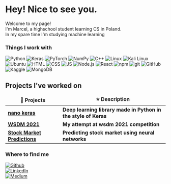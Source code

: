 <h1>Hey! Nice to see you.</h1>

<p>Welcome to my page! </br> I'm Marcel, a highschool student learning CS in Poland. </br> In my spare time I'm studying machine learning </p>

<h3>Things I work with</h3>

<p>
    <img alt="Python" src="https://img.shields.io/badge/Python-3776AB?style=flat-square&logo=python&logoColor=white"/>
    <img alt="Keras" src="https://img.shields.io/badge/Keras-D00000?style=flat-square&logo=Keras&logoColor=white"/>
    <img alt="PyTorch" src="https://img.shields.io/badge/PyTorch-EE4C2C?style=flat-square&logo=pytorch&logoColor=white">
    <img alt="NumPy" src="https://img.shields.io/badge/NumPy-013243?style=flat-square&logo=numpy&logoColor=white"/>
    <img alt="C++" src="https://img.shields.io/badge/C%2B%2B-00599C?style=flat-square&logo=cplusplus&logoColor=white"/>
    <img alt="Linux" src="https://img.shields.io/badge/Linux-FCC624?style=flat-square&logo=linux&logoColor=white">
    <img alt="Kali Linux" src="https://img.shields.io/badge/KaliLinux-557C94?style=flat-square&logo=kalilinux&logoColor=white"/>
    <img alt="Ubuntu" src="https://img.shields.io/badge/Ubuntu-E95420?style=flat-square&logo=ubuntu&logoColor=white">
    <img alt="HTML" src="https://img.shields.io/badge/HTML-E34F26?style=flat-square&logo=html5&logoColor=white">
    <img alt="CSS" src="https://img.shields.io/badge/CSS-1572B6?style=flat-square&logo=css3&logoColor=white">
    <img alt="JS" src="https://img.shields.io/badge/JS-F7DF1E?style=flat-square&logo=javascript&logoColor=white">
    <img alt="Node.js" src="https://img.shields.io/badge/Node.js-339933?style=flat-square&logo=nodedotjs&logoColor=white">
    <img alt="React" src="https://img.shields.io/badge/React-61DAFB?style=flat-square&logo=react&logoColor=white">
    <img alt="npm" src="https://img.shields.io/badge/npm-CB3837?style=flat-square&logo=npm&logoColor=white">
    <img alt="git" src="https://img.shields.io/badge/git-F05032?style=flat-square&logo=git&logoColor=white">
    <img alt="GitHub" src="https://img.shields.io/badge/GitHub-181717?style=flat-square&logo=github&logoColor=white">
    <img alt="Kaggle" src="https://img.shields.io/badge/Kaggle-20BEFF?style=flat-square&logo=kaggle&logoColor=white">
    <img alt="MongoDB" src="https://img.shields.io/badge/MongoDB-47A248?style=flat-square&logo=mongodb&logoColor=white">

</p>

<h2>Projects I've worked on</h3>

<table>
  <thead align="center">
    <tr border: none;>
      <td><b>🎁 Projects</b></td>
      <td><b>⭐ Description</b></td>
    </tr>
  </thead>
  <tbody>
    <tr>
      <td><a href="https://github.com/MarcelWinterot/nano-keras/"><b>nano keras</b></a></td>
      <td><b>Deep learning library made in Python in the style of Keras</b></td>
    </tr>
    <tr>
      <td><a href="https://github.com/MarcelWinterot/WSDM-2021"><b>WSDM 2021</b></a></td>
      <td><b>My attempt at wsdm 2021 competition</b></td>
    </tr>
      <tr>
      <td><a href="https://github.com/MarcelWinterot/Stock-Market-Predictions"><b>Stock Market Predictions</b></a></td>
      <td><b>Predicting stock market using neural networks</b></td>
    </tr>
  </tbody>
</table>
<h3>Where to find me</h3>
<p>
<a href="https://github.com/MarcelWinterot" target="_blank"><img alt="Github" src="https://img.shields.io/badge/GitHub-%2312100E.svg?&style=for-the-badge&logo=Github&logoColor=white" /></a> <br/>
<a href="https://www.linkedin.com/in/marcel-winterot-00515b263" target="_blank"><img alt="LinkedIn" src="https://img.shields.io/badge/linkedin-%230077B5.svg?&style=for-the-badge&logo=linkedin&logoColor=white" /></a> <br/>
<a href="https://medium.com/@mwinterot" target="_blank"><img alt="Medium" src="https://img.shields.io/badge/medium-%2312100E.svg?&style=for-the-badge&logo=medium&logoColor=white" /></a>
</p>
